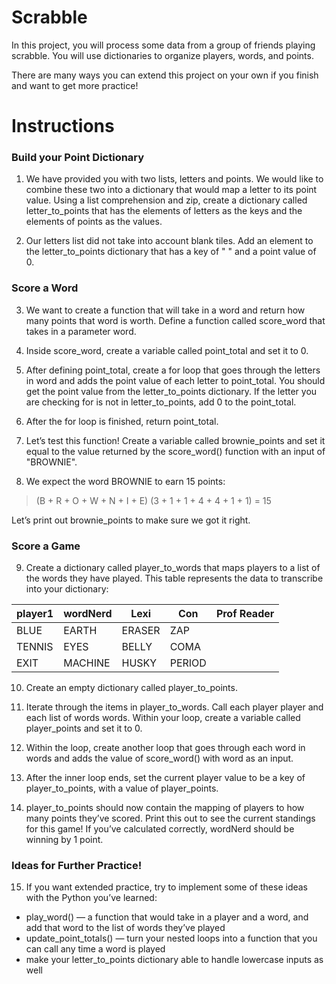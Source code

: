 # Scrabble
In this project, you will process some data from a group of friends playing scrabble. You will use dictionaries to organize players, words, and points.

There are many ways you can extend this project on your own if you finish and want to get more practice!

# Instructions
### Build your Point Dictionary
1. We have provided you with two lists, letters and points. We would like to combine these two into a dictionary that would map a letter to its point value.
Using a list comprehension and zip, create a dictionary called letter_to_points that has the elements of letters as the keys and the elements of points as the values.

2. Our letters list did not take into account blank tiles. Add an element to the letter_to_points dictionary that has a key of " " and a point value of 0.

### Score a Word
3. We want to create a function that will take in a word and return how many points that word is worth.
Define a function called score_word that takes in a parameter word.

4. Inside score_word, create a variable called point_total and set it to 0.

5. After defining point_total, create a for loop that goes through the letters in word and adds the point value of each letter to point_total.
You should get the point value from the letter_to_points dictionary. If the letter you are checking for is not in letter_to_points, add 0 to the point_total.

6. After the for loop is finished, return point_total.

7. Let’s test this function! Create a variable called brownie_points and set it equal to the value returned by the score_word() function with an input of "BROWNIE".

8. We expect the word BROWNIE to earn 15 points:
>(B + R + O + W + N + I + E)
>(3 + 1 + 1 + 4 + 4 + 1 + 1) = 15

Let’s print out brownie_points to make sure we got it right.

### Score a Game
9. Create a dictionary called player_to_words that maps players to a list of the words they have played. This table represents the data to transcribe into your dictionary:
    
 player1 |	wordNerd | Lexi | Con | Prof Reader
--------|----------|------|-----|-------------
 BLUE |	EARTH | ERASER | ZAP 
 TENNIS | EYES | BELLY | COMA 
 EXIT |	MACHINE |	HUSKY |	PERIOD 


10. Create an empty dictionary called player_to_points.

11. Iterate through the items in player_to_words. Call each player player and each list of words words.
Within your loop, create a variable called player_points and set it to 0.

12. Within the loop, create another loop that goes through each word in words and adds the value of score_word() with word as an input.

13. After the inner loop ends, set the current player value to be a key of player_to_points, with a value of player_points.

14. player_to_points should now contain the mapping of players to how many points they’ve scored. Print this out to see the current standings for this game!
If you’ve calculated correctly, wordNerd should be winning by 1 point.

### Ideas for Further Practice!
15. If you want extended practice, try to implement some of these ideas with the Python you’ve learned:
  * play_word() — a function that would take in a player and a word, and add that word to the list of words they’ve played
  * update_point_totals() — turn your nested loops into a function that you can call any time a word is played
  * make your letter_to_points dictionary able to handle lowercase inputs as well
